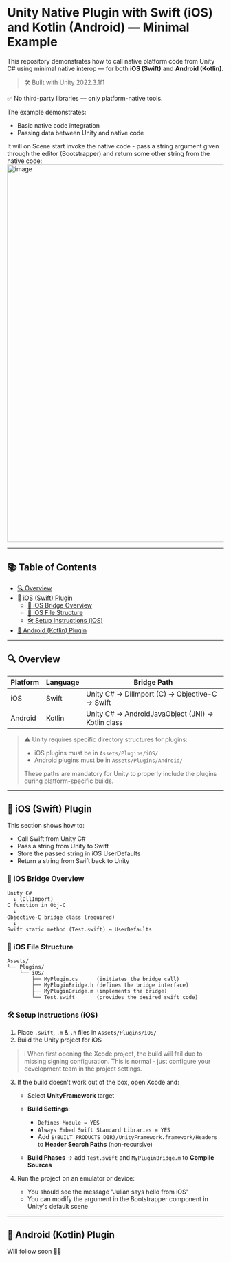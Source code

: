 # Unity Native Plugin with Swift (iOS) and Kotlin (Android) — Minimal Example

This repository demonstrates how to call native platform code from Unity C# using minimal native interop — for both **iOS (Swift)** and **Android (Kotlin)**.

> 🛠️ Built with Unity 2022.3.1f1

✅ No third-party libraries — only platform-native tools.

The example demonstrates:
* Basic native code integration
* Passing data between Unity and native code

It will on Scene start invoke the native code - pass a string argument given through the editor (Bootstrapper) and return some other string from the native code:
<img width="875" alt="image" src="https://github.com/user-attachments/assets/5c0e6386-704f-42b9-9363-017f85729dc7" />


---

## 📚 Table of Contents

* [🔍 Overview](#-overview)
* [🍎 iOS (Swift) Plugin](#-ios-swift-plugin)
  * [🔄 iOS Bridge Overview](#-ios-bridge-overview)
  * [📂 iOS File Structure](#-ios-file-structure)
  * [🛠 Setup Instructions (iOS)](#-setup-instructions-ios)
* [🤖 Android (Kotlin) Plugin](#-android-kotlin-plugin)

---

## 🔍 Overview

| Platform | Language | Bridge Path                                       |
| -------- | -------- | ------------------------------------------------- |
| iOS      | Swift    | Unity C# → DllImport (C) → Objective-C → Swift    |
| Android  | Kotlin   | Unity C# → AndroidJavaObject (JNI) → Kotlin class |

> ⚠️ Unity requires specific directory structures for plugins:
> * iOS plugins must be in `Assets/Plugins/iOS/`
> * Android plugins must be in `Assets/Plugins/Android/`
>
> These paths are mandatory for Unity to properly include the plugins during platform-specific builds.

---

## 🍎 iOS (Swift) Plugin

This section shows how to:

* Call Swift from Unity C#
* Pass a string from Unity to Swift
* Store the passed string in iOS UserDefaults
* Return a string from Swift back to Unity

### 🔄 iOS Bridge Overview

```text
Unity C#
  ↓ (DllImport)
C function in Obj-C
  ↓
Objective-C bridge class (required)
  ↓
Swift static method (Test.swift) → UserDefaults
```

### 📂 iOS File Structure

```
Assets/
└── Plugins/
    └── iOS/
        ├── MyPlugin.cs      (initiates the bridge call)
        ├── MyPluginBridge.h (defines the bridge interface)
        ├── MyPluginBridge.m (implements the bridge)
        └── Test.swift       (provides the desired swift code)
```

### 🛠 Setup Instructions (iOS)

1. Place `.swift`, `.m` & `.h` files in `Assets/Plugins/iOS/`
2. Build the Unity project for iOS

> ℹ️ When first opening the Xcode project, the build will fail due to missing signing configuration. This is normal - just configure your development team in the project settings.

3. If the build doesn't work out of the box, open Xcode and:

   * Select **UnityFramework** target
   * **Build Settings**:

     * `Defines Module = YES`
     * `Always Embed Swift Standard Libraries = YES`
     * Add `$(BUILT_PRODUCTS_DIR)/UnityFramework.framework/Headers` to **Header Search Paths** (non-recursive)
   * **Build Phases** → add `Test.swift` and `MyPluginBridge.m` to **Compile Sources**
4. Run the project on an emulator or device:
   * You should see the message "Julian says hello from iOS"
   * You can modify the argument in the Bootstrapper component in Unity's default scene

---

## 🤖 Android (Kotlin) Plugin

Will follow soon 🙏🏻
